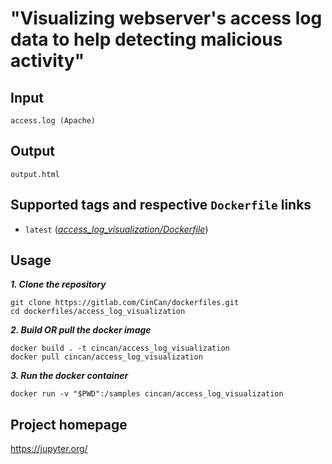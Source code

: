 # "Visualizing webserver's access log data to help detecting malicious activity"

## Input

```
access.log (Apache)
```

## Output

```
output.html
```

## Supported tags and respective `Dockerfile` links

* `latest` ([*access_log_visualization/Dockerfile*](https://gitlab.com/CinCan/dockerfiles/blob/master/access_log_visualization/Dockerfile))

## Usage


***1. Clone the repository***

```
git clone https://gitlab.com/CinCan/dockerfiles.git
cd dockerfiles/access_log_visualization
```

***2. Build OR pull the docker image*** 

```
docker build . -t cincan/access_log_visualization
docker pull cincan/access_log_visualization
```

***3. Run the docker container***
```
docker run -v "$PWD":/samples cincan/access_log_visualization
```

## Project homepage

https://jupyter.org/

